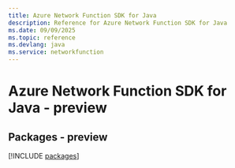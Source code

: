 ```yaml
---
title: Azure Network Function SDK for Java
description: Reference for Azure Network Function SDK for Java
ms.date: 09/09/2025
ms.topic: reference
ms.devlang: java
ms.service: networkfunction
---
```

# Azure Network Function SDK for Java - preview
## Packages - preview
[!INCLUDE [packages](network-function-index.md)]
